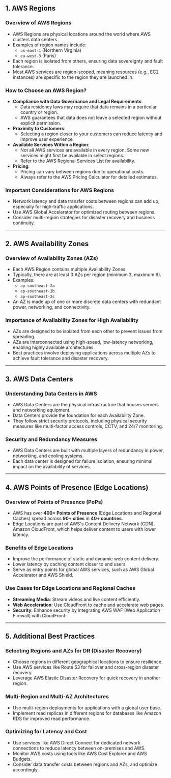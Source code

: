 ## 1. AWS Regions

### Overview of AWS Regions
- AWS Regions are physical locations around the world where AWS clusters data centers.
- Examples of region names include:
  - `us-east-1` (Northern Virginia)
  - `eu-west-3` (Paris)
- Each region is isolated from others, ensuring data sovereignty and fault tolerance.
- Most AWS services are region-scoped, meaning resources (e.g., EC2 instances) are specific to the region they are launched in.

### How to Choose an AWS Region?
- **Compliance with Data Governance and Legal Requirements**:
  - Data residency laws may require that data remains in a particular country or region.
  - AWS guarantees that data does not leave a selected region without explicit permission.
- **Proximity to Customers**:
  - Selecting a region closer to your customers can reduce latency and improve user experience.
- **Available Services Within a Region**:
  - Not all AWS services are available in every region. Some new services might first be available in select regions.
  - Refer to the AWS Regional Services List for availability.
- **Pricing**:
  - Pricing can vary between regions due to operational costs.
  - Always refer to the AWS Pricing Calculator for detailed estimates.

### Important Considerations for AWS Regions
- Network latency and data transfer costs between regions can add up, especially for high-traffic applications.
- Use AWS Global Accelerator for optimized routing between regions.
- Consider multi-region strategies for disaster recovery and business continuity.

---

## 2. AWS Availability Zones

### Overview of Availability Zones (AZs)
- Each AWS Region contains multiple Availability Zones.
- Typically, there are at least 3 AZs per region (minimum 3, maximum 6).
- Examples:
  - `ap-southeast-2a`
  - `ap-southeast-2b`
  - `ap-southeast-2c`
- An AZ is made up of one or more discrete data centers with redundant power, networking, and connectivity.

### Importance of Availability Zones for High Availability
- AZs are designed to be isolated from each other to prevent issues from spreading.
- AZs are interconnected using high-speed, low-latency networking, enabling highly available architectures.
- Best practices involve deploying applications across multiple AZs to achieve fault tolerance and disaster recovery.

---

## 3. AWS Data Centers

### Understanding Data Centers in AWS
- AWS Data Centers are the physical infrastructure that houses servers and networking equipment.
- Data Centers provide the foundation for each Availability Zone.
- They follow strict security protocols, including physical security measures like multi-factor access controls, CCTV, and 24/7 monitoring.

### Security and Redundancy Measures
- AWS Data Centers are built with multiple layers of redundancy in power, networking, and cooling systems.
- Each data center is designed for failure isolation, ensuring minimal impact on the availability of services.

---

## 4. AWS Points of Presence (Edge Locations)

### Overview of Points of Presence (PoPs)
- AWS has over **400+ Points of Presence** (Edge Locations and Regional Caches) spread across **90+ cities** in **40+ countries**.
- Edge Locations are part of AWS's Content Delivery Network (CDN), Amazon CloudFront, which helps deliver content to users with lower latency.

### Benefits of Edge Locations
- Improve the performance of static and dynamic web content delivery.
- Lower latency by caching content closer to end users.
- Serve as entry points for global AWS services, such as AWS Global Accelerator and AWS Shield.

### Use Cases for Edge Locations and Regional Caches
- **Streaming Media**: Stream videos and live content efficiently.
- **Web Acceleration**: Use CloudFront to cache and accelerate web pages.
- **Security**: Enhance security by integrating AWS WAF (Web Application Firewall) with CloudFront.

---

## 5. Additional Best Practices

### Selecting Regions and AZs for DR (Disaster Recovery)
- Choose regions in different geographical locations to ensure resilience.
- Use AWS services like Route 53 for failover and cross-region disaster recovery.
- Leverage AWS Elastic Disaster Recovery for quick recovery in another region.

### Multi-Region and Multi-AZ Architectures
- Use multi-region deployments for applications with a global user base.
- Implement read replicas in different regions for databases like Amazon RDS for improved read performance.

### Optimizing for Latency and Cost
- Use services like AWS Direct Connect for dedicated network connections to reduce latency between on-premises and AWS.
- Monitor AWS costs using tools like AWS Cost Explorer and AWS Budgets.
- Consider data transfer costs between regions and AZs, and optimize accordingly.

